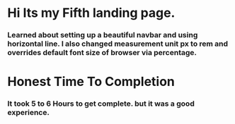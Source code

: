 # Hi Its my Fifth landing page. 
### Learned about setting up a beautiful navbar and using horizontal line. I also changed measurement unit px to rem and overrides default font size of browser via percentage.

# Honest Time To Completion
### It took 5 to 6 Hours to get complete. but it was a good experience.
